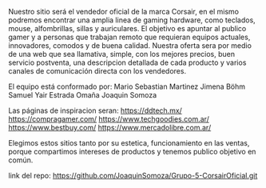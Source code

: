 Nuestro sitio será el vendedor oficial de la marca Corsair, en el mismo podremos encontrar una amplia linea de gaming hardware, como teclados, mouse, alfombrillas, sillas y auriculares. El objetivo es apuntar al publico gamer y a personas que trabajan remoto que requieran equipos actuales, innovadores, comodos y de buena calidad.
Nuestra oferta sera por medio de una web que sea llamativa, simple, con los mejores precios, buen servicio postventa, una descripcion detallada de cada producto y varios canales de comunicación directa con los vendedores.

El equipo está conformado por:
Mario Sebastian Martinez
Jimena Böhm
Samuel Yair Estrada Omaña
Joaquin Somoza

Las páginas de inspiracion seran:
https://ddtech.mx/
https://compragamer.com/
https://www.techgoodies.com.ar/
https://www.bestbuy.com/
https://www.mercadolibre.com.ar/

Elegimos estos sitios tanto por su estetica, funcionamiento en las ventas, porque compartimos intereses de productos y tenemos publico objetivo en común.

link del repo: https://github.com/JoaquinSomoza/Grupo-5-CorsairOficial.git
